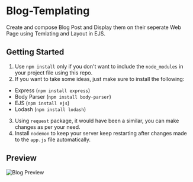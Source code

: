 # Blog-Templating
Create and compose Blog Post and Display them on their seperate Web Page using Temlating and Layout in EJS.

## Getting Started
1) Use `npm install` only if you don't want to include the `node_modules` in your project file using this repo.
2) If you want to take some ideas, just make sure to install the following:
  - Express (`npm install express`)
  - Body Parser (`npm install body-parser`)
  - EJS (`npm install ejs`)
  - Lodash (`npm install lodash`)
3) Using `request` package, it would have been a similar, you can make changes as per your need.
4) Install `nodemon` to keep your server keep restarting after changes made to the `app.js` file automatically.

## Preview
![Blog Preview](https://user-images.githubusercontent.com/35108041/52285679-ce036500-298c-11e9-831b-fe102d2bc7c2.PNG)
